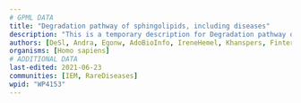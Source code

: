 ```yaml
---
# GPML DATA
title: "Degradation pathway of sphingolipids, including diseases"
description: "This is a temporary description for Degradation pathway of sphingolipids, including diseases"
authors: [DeSl, Andra, Egonw, AdoBioInfo, IreneHemel, Khanspers, Finterly]
organisms: [Homo sapiens]
# ADDITIONAL DATA
last-edited: 2021-06-23
communities: [IEM, RareDiseases]
wpid: "WP4153"
---
```

